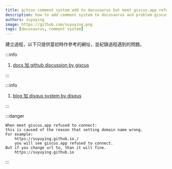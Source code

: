 ```yaml
---
title: gitcus comment system add to docusaurus but meet giscus.app refused to connect.
description: how to add comment system to docusaurus and problem giscus.app refused to connect.
authors: suyuying
image: https://github.com/suyuying.png
tags: [docusaurus, comment system]
---
```


建立過程，以下只提供當初時作參考的網址，並紀錄過程遇到的問題。

:::info

1.  [docs 加 github discussion by giscus](https://dev.to/m19v/how-to-add-giscus-comments-to-docusaurus-439h)

:::

<!--truncate-->

:::info

1.  [blog 加 disqus system by disqus](https://madrus4u.com/blog/blog-comments)

:::

:::danger

    When meet giscus.app refused to connect:
    this is caused of the reason that setting domain name wrong.
    For example:
        https://suyuying.github.io./
        you will see giscus.app refused to connect.
    But if you change url to, than it will fine.
        https://suyuying.github.io

:::
